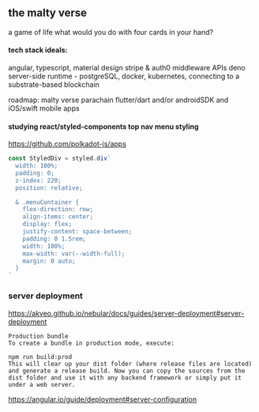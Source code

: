 ## the malty verse
a game of life
what would you do with four cards in your hand?

#### tech stack ideals:
angular, typescript, material design
stripe & auth0 middleware APIs
deno server-side runtime - postgreSQL, docker, kubernetes, connecting to a substrate-based blockchain

roadmap:
malty verse parachain
flutter/dart and/or androidSDK and iOS/swift mobile apps


#### studying react/styled-components top nav menu styling 
https://github.com/polkadot-js/apps 
```js
const StyledDiv = styled.div`
  width: 100%;
  padding: 0;
  z-index: 220;
  position: relative;

  & .menuContainer {
    flex-direction: row;
    align-items: center;
    display: flex;
    justify-content: space-between;
    padding: 0 1.5rem;
    width: 100%;
    max-width: var(--width-full);
    margin: 0 auto;
  }
`
```

### server deployment
https://akveo.github.io/nebular/docs/guides/server-deployment#server-deployment
```
Production bundle
To create a bundle in production mode, execute:

npm run build:prod
This will clear up your dist folder (where release files are located) and generate a release build. Now you can copy the sources from the dist folder and use it with any backend framework or simply put it under a web server.
```
https://angular.io/guide/deployment#server-configuration 